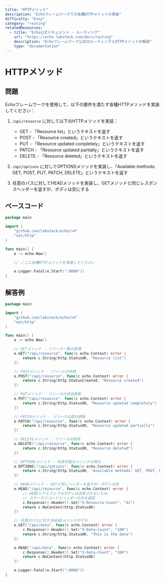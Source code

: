 ```yaml
---
title: "HTTPメソッド"
description: "Echoフレームワークでの各種HTTPメソッドの実装"
difficulty: "Easy"
category: "routing"
relatedResources:
  - title: "Echo公式ドキュメント - ルーティング"
    url: "https://echo.labstack.com/docs/routing"
    description: "Echoフレームワーク公式のルーティングとHTTPメソッドの解説"
    type: "documentation"
---
```


# HTTPメソッド

## 問題

Echoフレームワークを使用して、以下の要件を満たす各種HTTPメソッドを実装してください：

1. `/api/resource` に対して以下のHTTPメソッドを実装：
   - GET - 「Resource list」というテキストを返す
   - POST - 「Resource created」というテキストを返す
   - PUT - 「Resource updated completely」というテキストを返す
   - PATCH - 「Resource updated partially」というテキストを返す
   - DELETE - 「Resource deleted」というテキストを返す

2. `/api/options` に対してOPTIONSメソッドを実装し、「Available methods: GET, POST, PUT, PATCH, DELETE」というテキストを返す

3. 任意のパスに対してHEADメソッドを実装し、GETメソッドと同じレスポンスヘッダーを返すが、ボディは空にする

## ベースコード

```go
package main

import (
	"github.com/labstack/echo/v4"
	"net/http"
)

func main() {
	e := echo.New()

	// ここに各種HTTPメソッドを実装してください

	e.Logger.Fatal(e.Start(":8080"))
}
```

## 解答例

```go
package main

import (
	"github.com/labstack/echo/v4"
	"net/http"
)

func main() {
	e := echo.New()

	// GETメソッド - リソース一覧の取得
	e.GET("/api/resource", func(c echo.Context) error {
		return c.String(http.StatusOK, "Resource list")
	})

	// POSTメソッド - リソースの作成
	e.POST("/api/resource", func(c echo.Context) error {
		return c.String(http.StatusCreated, "Resource created")
	})

	// PUTメソッド - リソースの完全更新
	e.PUT("/api/resource", func(c echo.Context) error {
		return c.String(http.StatusOK, "Resource updated completely")
	})

	// PATCHメソッド - リソースの部分更新
	e.PATCH("/api/resource", func(c echo.Context) error {
		return c.String(http.StatusOK, "Resource updated partially")
	})

	// DELETEメソッド - リソースの削除
	e.DELETE("/api/resource", func(c echo.Context) error {
		return c.String(http.StatusOK, "Resource deleted")
	})

	// OPTIONSメソッド - 利用可能なメソッドの表示
	e.OPTIONS("/api/options", func(c echo.Context) error {
		return c.String(http.StatusOK, "Available methods: GET, POST, PUT, PATCH, DELETE")
	})

	// HEADメソッド - GETと同じヘッダーを返すが、ボディは空
	e.HEAD("/api/resource", func(c echo.Context) error {
		// HEADリクエストではボディは送信されないため、
		// ステータスコードとヘッダーのみを設定
		c.Response().Header().Set("X-Resource-Count", "42")
		return c.NoContent(http.StatusOK)
	})

	// 任意のパスに対するHEADメソッドのデモ
	e.GET("/api/data", func(c echo.Context) error {
		c.Response().Header().Set("X-Data-Count", "100")
		return c.String(http.StatusOK, "This is the data")
	})

	e.HEAD("/api/data", func(c echo.Context) error {
		c.Response().Header().Set("X-Data-Count", "100")
		return c.NoContent(http.StatusOK)
	})

	e.Logger.Fatal(e.Start(":8080"))
}
```
